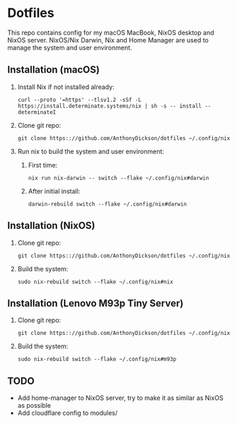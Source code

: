 # Dotfiles

This repo contains config for my macOS MacBook, NixOS desktop and NixOS server.
NixOS/Nix Darwin, Nix and Home Manager are used to manage the system and user environment.

## Installation (macOS)

1. Install Nix if not installed already:

    ```shell
    curl --proto '=https' --tlsv1.2 -sSf -L https://install.determinate.systems/nix | sh -s -- install --determinateI
    ```

1. Clone git repo:

    ```shell
    git clone https:://github.com/AnthonyDickson/dotfiles ~/.config/nix
    ```

1. Run nix to build the system and user environment:

    1. First time:

       ```shell
       nix run nix-darwin -- switch --flake ~/.config/nix#darwin
       ```

    2. After initial install:

       ```shell
       darwin-rebuild switch --flake ~/.config/nix#darwin
       ```

## Installation (NixOS)

1. Clone git repo:

    ```shell
    git clone https:://github.com/AnthonyDickson/dotfiles ~/.config/nix
    ```

1. Build the system:

    ```shell
    sudo nix-rebuild switch --flake ~/.config/nix#nix
    ```

## Installation (Lenovo M93p Tiny Server)

1. Clone git repo:

    ```shell
    git clone https:://github.com/AnthonyDickson/dotfiles ~/.config/nix
    ```

2. Build the system:

    ```shell
    sudo nix-rebuild switch --flake ~/.config/nix#m93p
    ```

## TODO

- Add home-manager to NixOS server, try to make it as similar as NixOS as possible
- Add cloudflare config to modules/
